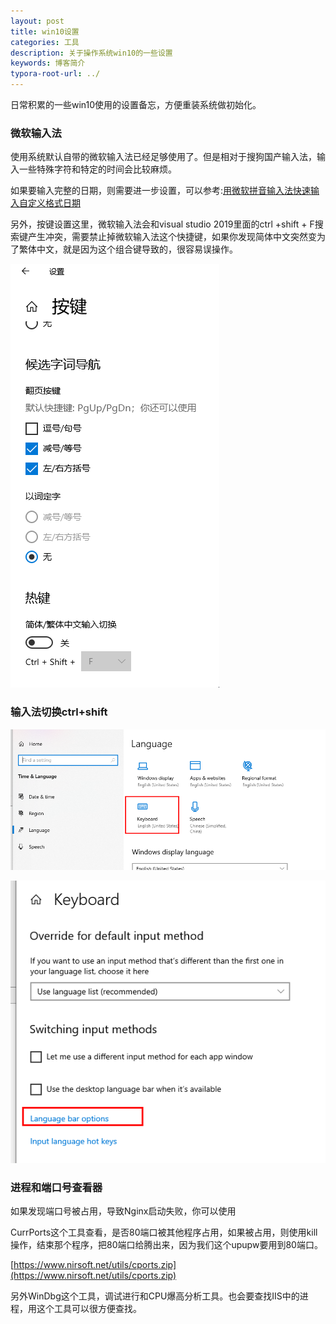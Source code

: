 ```yaml
---
layout: post
title: win10设置
categories: 工具
description: 关于操作系统win10的一些设置
keywords: 博客简介
typora-root-url: ../
---
```

日常积累的一些win10使用的设置备忘，方便重装系统做初始化。

### 微软输入法

使用系统默认自带的微软输入法已经足够使用了。但是相对于搜狗国产输入法，输入一些特殊字符和特定的时间会比较麻烦。

如果要输入完整的日期，则需要进一步设置，可以参考:[用微软拼音输入法快速输入自定义格式日期](https://blog.walterlv.com/ime/2017/09/18/date-time-format-using-microsoft-pinyin.html)

另外，按键设置这里，微软输入法会和visual studio 2019里面的ctrl +shift + F搜索键产生冲突，需要禁止掉微软输入法这个快捷键，如果你发现简体中文突然变为了繁体中文，就是因为这个组合键导致的，很容易误操作。

![anjian_settings_123423.png](/images/posts/anjian_settings_123423.png)

### 输入法切换ctrl+shift

![shortcut_settings_124827.png](/images/posts/shortcut_settings_124827.png)

![language_bar_options_23837.png](/images/posts/language_bar_options_23837.png)

### 进程和端口号查看器

如果发现端口号被占用，导致Nginx启动失败，你可以使用

CurrPorts这个工具查看，是否80端口被其他程序占用，如果被占用，则使用kill操作，结束那个程序，把80端口给腾出来，因为我们这个upupw要用到80端口。

[https://www.nirsoft.net/utils/cports.zip](https://www.nirsoft.net/utils/cports.zip)

另外WinDbg这个工具，调试进行和CPU爆高分析工具。也会要查找IIS中的进程，用这个工具可以很方便查找。

​                               

 
